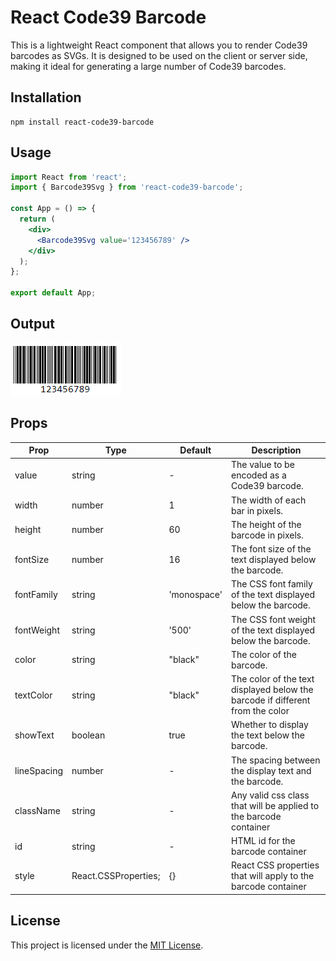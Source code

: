 # React Code39 Barcode

This is a lightweight React component that allows you to render Code39 barcodes as SVGs. It is designed to be used on the client or server side, making it ideal for generating a large number of Code39 barcodes.

## Installation

```
npm install react-code39-barcode
```

## Usage

```jsx
import React from 'react';
import { Barcode39Svg } from 'react-code39-barcode';

const App = () => {
  return (
    <div>
      <Barcode39Svg value='123456789' />
    </div>
  );
};

export default App;
```

## Output

![Code39 Barcode Example](image.png)

## Props

| Prop        | Type                 | Default     | Description                                                                   |
| ----------- | -------------------- | ----------- | ----------------------------------------------------------------------------- |
| value       | string               | -           | The value to be encoded as a Code39 barcode.                                  |
| width       | number               | 1           | The width of each bar in pixels.                                              |
| height      | number               | 60          | The height of the barcode in pixels.                                          |
| fontSize    | number               | 16          | The font size of the text displayed below the barcode.                        |
| fontFamily  | string               | 'monospace' | The CSS font family of the text displayed below the barcode.                  |
| fontWeight  | string               | '500'       | The CSS font weight of the text displayed below the barcode.                  |
| color       | string               | "black"     | The color of the barcode.                                                     |
| textColor   | string               | "black"     | The color of the text displayed below the barcode if different from the color |
| showText    | boolean              | true        | Whether to display the text below the barcode.                                |
| lineSpacing | number               | -           | The spacing between the display text and the barcode.                         |
| className   | string               | -           | Any valid css class that will be applied to the barcode container             |
| id          | string               | -           | HTML id for the barcode container                                             |
| style       | React.CSSProperties; | {}          | React CSS properties that will apply to the barcode container                 |

## License

This project is licensed under the [MIT License](https://opensource.org/licenses/MIT).
